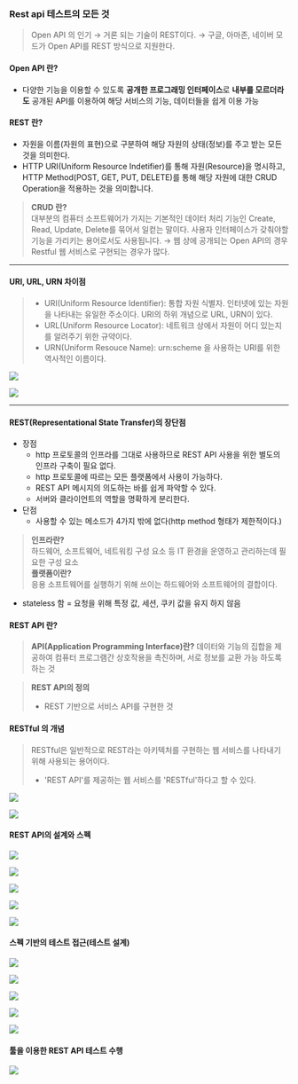 ### Rest api 테스트의 모든 것

> Open API 의 인기 → 거론 되는 기술이 REST이다. → 구글, 아마존, 네이버 모드가 Open API를 REST 방식으로 지원한다.

#### Open API 란?
- 다양한 기능을 이용할 수 있도록 **공개한 프로그래밍 인터페이스**로 **내부를 모르더라도** 공개된 API를 이용하여 해당 서비스의 기능, 데이터들을 쉽게 이용 가능

#### REST 란?
- 자원을 이름(자원의 표현)으로 구분하여 해당 자원의 상태(정보)를 주고 받는 모든 것을 의미한다.
- HTTP URI(Uniform Resource Indetifier)를 통해 자원(Resource)을 명시하고, HTTP Method(POST, GET, PUT, DELETE)를 통해 해당 자원에 대한 CRUD Operation을 적용하는 것을 의미합니다.

> **CRUD 란?**</br>
> 대부분의 컴퓨터 소프트웨어가 가지는 기본적인 데이터 처리 기능인 Create, Read, Update, Delete를 묶어서 일컫는 말이다. 사용자 인터페이스가 갖춰야할 기능을 가리키는 용어로서도 사용됩니다.
→ 웹 상에 공개되는 Open API의 경우 Restful 웹 서비스로 구현되는 경우가 많다.

___
#### **URI, URL, URN 차이점**</br>
> - URI(Uniform Resource Identifier): 통합 자원 식별자. 인터넷에 있는 자원을 나타내는 유일한 주소이다. URI의 하위 개념으로 URL, URN이 있다.
> - URL(Uniform Resource Locator): 네트워크 상에서 자원이 어디 있는지를 알려주기 위한 규약이다.
> - URN(Uniform Resouce Name): urn:scheme 을 사용하는 URI를 위한 역사적인 이름이다.

![](https://media.vlpt.us/images/jch9537/post/51dcc312-8ecb-4048-80df-cbde40865e7a/image.png)

![](https://media.vlpt.us/images/jch9537/post/88b0c8ac-5870-4cbc-b613-7dd39f510f31/image.png)
___


#### REST(Representational State Transfer)의 장단점
- 장점
    - http 프로토콜의 인프라를 그대로 사용하므로 REST API 사용을 위한 별도의 인프라 구축이 필요 없다.
    - http 프로토콜에 따르는 모든 플랫폼에서 사용이 가능하다.
    - REST API 메시지의 의도하는 바를 쉽게 파악할 수 있다.
    - 서버와 클라이언트의 역할을 명확하게 분리한다.
- 단점
    - 사용할 수 있는 메소드가 4가지 밖에 없다(http method 형태가 제한적이다.)


> **인프라란?**</br>
> 하드웨어, 소프트웨어, 네트워킹 구성 요소 등 IT 환경을 운영하고 관리하는데 필요한 구성 요소</br>
> **플랫폼이란?**</br>
> 응용 소프트웨어를 실행하기 위해 쓰이는 하드웨어와 소프트웨어의 결합이다.


- stateless 함 = 요청을 위해 특정 값, 세션, 쿠키 값을 유지 하지 않음

#### REST API 란?
> **API(Application Programming Interface)란?**
> 데이터와 기능의 집합을 제공하여 컴퓨터 프로그램간 상호작용을 촉진하며, 서로 정보를 교환 가능 하도록 하는 것</br>

> **REST API의 정의**
> - REST 기반으로 서비스 API를 구현한 것


#### RESTful 의 개념
> RESTful은 일반적으로 REST라는 아키텍처를 구현하는 웹 서비스를 나타내기 위해 사용되는 용어이다.
> - 'REST API'를 제공하는 웹 서비스를 'RESTful'하다고 할 수 있다.


![](https://image.slidesharecdn.com/restapi-160801072508/95/rest-api-7-1024.jpg?cb=1470036438)

![](https://image.slidesharecdn.com/restapi-160801072508/95/rest-api-8-638.jpg?cb=1470036438)

#### REST API의 설계와 스펙

![](https://image.slidesharecdn.com/restapi-160801072508/95/rest-api-12-1024.jpg?cb=1470036438)

![](https://image.slidesharecdn.com/restapi-160801072508/95/rest-api-13-1024.jpg?cb=1470036438)

![](https://image.slidesharecdn.com/restapi-160801072508/95/rest-api-14-1024.jpg?cb=1470036438)

![](https://image.slidesharecdn.com/restapi-160801072508/95/rest-api-15-1024.jpg?cb=1470036438)

![](https://image.slidesharecdn.com/restapi-160801072508/95/rest-api-16-1024.jpg?cb=1470036438)

#### 스펙 기반의 테스트 접근(테스트 설계)
![](https://image.slidesharecdn.com/restapi-160801072508/95/rest-api-18-638.jpg?cb=1470036438)

![](https://image.slidesharecdn.com/restapi-160801072508/95/rest-api-20-638.jpg?cb=1470036438)

![](https://image.slidesharecdn.com/restapi-160801072508/95/rest-api-21-638.jpg?cb=1470036438)

![](https://image.slidesharecdn.com/restapi-160801072508/95/rest-api-26-638.jpg?cb=1470036438)

![](https://image.slidesharecdn.com/restapi-160801072508/95/rest-api-27-638.jpg?cb=1470036438)

#### 툴을 이용한 REST API 테스트 수행
![](https://image.slidesharecdn.com/restapi-160801072508/95/rest-api-32-638.jpg?cb=1470036438)
